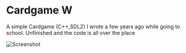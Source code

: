 # Cardgame W
A simple Cardgame (C++,SDL2) I wrote a few years ago while going to school.
Unfinished and the code is all over the place

![Screenshot](https://user-images.githubusercontent.com/17035272/71309379-6a005880-2407-11ea-9c78-5354e02ee042.png)
